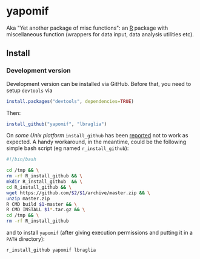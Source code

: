 yapomif
=======

Aka "Yet another package of misc functions": an
[R](http://www.r-project.org/) package with 
miscellaneous function (wrappers for data input, data analysis
utilities etc).

## Install

### Development version
Development version can be installed via GitHub. Before that, you
need to setup `devtools` via

```R
install.packages("devtools", dependencies=TRUE)
```

Then:
```r
install_github("yapomif", "lbraglia")
```
On *some Unix platform* `install_github` has been [reported](https://github.com/hadley/devtools/issues/467) not to
work as expected. A handy workaround, in the meantime, could be the following
simple bash script (eg named `r_install_github`):

```bash
#!/bin/bash

cd /tmp && \
rm -rf R_install_github && \
mkdir R_install_github  && \
cd R_install_github && \
wget https://github.com/$2/$1/archive/master.zip && \
unzip master.zip
R CMD build $1-master && \
R CMD INSTALL $1*.tar.gz && \
cd /tmp && \
rm -rf R_install_github
```

and to install `yapomif` (after giving execution permissions and
putting it in a `PATH` directory):
```bash
r_install_github yapomif lbraglia
```
